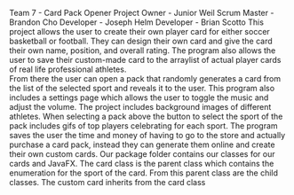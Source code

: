 Team 7 - Card Pack Opener
Project Owner - Junior Weil
Scrum Master - Brandon Cho
Developer - Joseph Helm
Developer - Brian Scotto
    This project allows the user to create their own player card for either soccer basketball or football. They can 
design their own card and give the card their own name, position, and overall rating.  The program also allows the 
user to save their custom-made card to the arraylist of actual player cards of real life professional athletes.  
From there the user can open a pack that randomly generates a card from the list of the selected sport and reveals it 
to the user.  This program also includes a settings page which allows the user to toggle the music and adjust the
volume. 
    The project includes background images of different athletes.  When selecting a pack above the button to select 
the sport of the pack includes gifs of top players celebrating for each sport.  The program saves the user the time 
and money of having to go to the store and actually purchase a card pack, instead they can generate them online and 
create their own custom cards.
    Our package folder contains our classes for our cards and JavaFX.  The card class is the parent class which 
contains the enumeration for the sport of the card.  From this parent class are the child classes.  The custom card 
inherits from the card class 